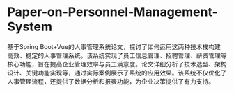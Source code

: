 # Paper-on-Personnel-Management-System
基于Spring Boot+Vue的人事管理系统论文，探讨了如何运用这两种技术栈构建高效、稳定的人事管理系统。该系统实现了员工信息管理、招聘管理、薪资管理等核心功能，旨在提高企业管理效率与员工满意度。论文详细分析了技术选型、架构设计、关键功能实现等，通过实际案例展示了系统的应用效果。该系统不仅优化了人事管理流程，还提供了数据分析和报表功能，为企业决策提供了有力支持。
